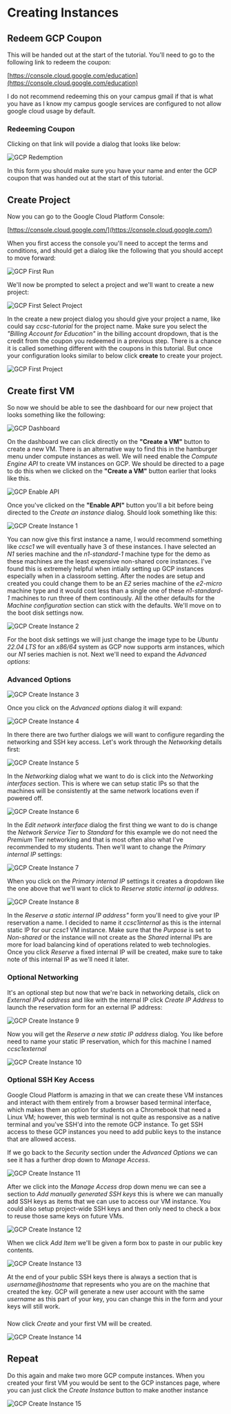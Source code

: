 # Creating Instances

## Redeem GCP Coupon

This will be handed out at the start of the tutorial. You'll need to go to the following link to redeem the coupon:

[https://console.cloud.google.com/education](https://console.cloud.google.com/education)

I do not recommend redeeming this on your campus gmail if that is what you have as I know my campus google services are configured to not allow google cloud usage by default.

### Redeeming Coupon

Clicking on that link will povide a dialog that looks like below:

![GCP Redemption](https://github.com/javawolfpack/CCSC-Tutorial/raw/main/assets/GCP_application.png "Figure 1: GCP Redemption")

In this form you should make sure you have your name and enter the GCP coupon that was handed out at the start of this tutorial.

## Create Project

Now you can go to the Google Cloud Platform Console:

[https://console.cloud.google.com/](https://console.cloud.google.com/)

When you first access the console you'll need to accept the terms and conditions, and should get a dialog like the following that you should accept to move forward:

![GCP First Run](https://github.com/javawolfpack/CCSC-Tutorial/raw/main/assets/firstrun.png "Figure 2: GCP First Run")

We'll now be prompted to select a project and we'll want to create a new project:

![GCP First Select Project](https://github.com/javawolfpack/CCSC-Tutorial/raw/main/assets/selectaproject.png "Figure 3: GCP First Select Project")

In the create a new project dialog you should give your project a name, like could say *ccsc-tutorial* for the project name. Make sure you select the *"Billing Account for Education"* in the billing account dropdown, that is the credit from the coupon you redeemed in a previous step. There is a chance it is called something different with the coupons in this tutorial. But once your configuration looks similar to below click **create** to create your project.

![GCP First Project](https://github.com/javawolfpack/CCSC-Tutorial/raw/main/assets/newproject.png "Figure 4: GCP First Project")

## Create first VM

So now we should be able to see the dashboard for our new project that looks something like the following:

![GCP Dashboard](https://github.com/javawolfpack/CCSC-Tutorial/raw/main/assets/dashboard.png "Figure 5: GCP Dashboard")

On the dashboard we can click directly on the **"Create a VM"** button to create a new VM. There is an alternative way to find this in the hamburger menu under compute instances as well. We will need enable the *Compute Engine API* to create VM instances on GCP. We should be directed to a page to do this when we clicked on the **"Create a VM"** button earlier that looks like this.

![GCP Enable API](https://github.com/javawolfpack/CCSC-Tutorial/raw/main/assets/enableAPI.png "Figure 6: GCP Enable API")

Once you've clicked on the **"Enable API"** button you'll a bit before being directed to the *Create an instance* dialog. Should look something like this:

![GCP Create Instance 1](https://github.com/javawolfpack/CCSC-Tutorial/raw/main/assets/createinstance1.png "Figure 7: GCP Create Instance 1")

You can now give this first instance a name, I would recommend something like *ccsc1* we will eventually have 3 of these instances. I have selected an *N1* series machine and the *n1-standard-1* machine type for the demo as these machines are the least expensive non-shared core instances. I've found this is extremely helpful when intially setting up GCP instances especially when in a classroom setting. After the nodes are setup and created you could change them to be an *E2* series machine of the *e2-micro* machine type and it would cost less than a single one of these *n1-standard-1* machines to run three of them continously. All the other defaults for the *Machine configuration* section can stick with the defaults. We'll move on to the boot disk settings now.

![GCP Create Instance 2](https://github.com/javawolfpack/CCSC-Tutorial/raw/main/assets/createinstance2_bootdisk.png "Figure 8: GCP Create Instance 2")

For the boot disk settings we will just change the image type to be *Ubuntu 22.04 LTS* for an *x86/64* system as GCP now supports arm instances, which our *N1* series machien is not. Next we'll need to expand the *Advanced options*:

### Advanced Options

![GCP Create Instance 3](https://github.com/javawolfpack/CCSC-Tutorial/raw/main/assets/createinstance3_advancedoptions.png "Figure 9: GCP Create Instance 3")

Once you click on the *Advanced options* dialog it will expand:

![GCP Create Instance 4](https://github.com/javawolfpack/CCSC-Tutorial/raw/main/assets/createinstance4_advanceddetail.png "Figure 10: GCP Create Instance 4")

In there there are two further dialogs we will want to configure regarding the networking and SSH key access. Let's work through the *Networking* details first:

![GCP Create Instance 5](https://github.com/javawolfpack/CCSC-Tutorial/raw/main/assets/createinstance5_advancednetwork.png "Figure 11: GCP Create Instance 5")

In the *Networking* dialog what we want to do is click into the *Networking interfaces* section. This is where we can setup static IPs so that the machines will be consistently at the same network locations even if powered off.

![GCP Create Instance 6](https://github.com/javawolfpack/CCSC-Tutorial/raw/main/assets/createinstance6_networkinterfaceedit.png "Figure 12: GCP Create Instance 6")

In the *Edit network interface* dialog the first thing we want to do is change the *Network Service Tier* to *Standard* for this example we do not need the *Premium* Tier networking and that is most often also what I've recommended to my students. Then we'll want to change the *Primary internal IP* settings:

![GCP Create Instance 7](https://github.com/javawolfpack/CCSC-Tutorial/raw/main/assets/createinstance7_networkreservestaticinternal.png "Figure 13: GCP Create Instance 7")

When you click on the *Primary internal IP* settings it creates a dropdown like the one above that we'll want to click to *Reserve static internal ip address*.

![GCP Create Instance 8](https://github.com/javawolfpack/CCSC-Tutorial/raw/main/assets/createinstance8_networkinternalstaticreservation.png "Figure 14: GCP Create Instance 8")

In the *Reserve a static internal IP address"* form you'll need to give your IP reservation a name. I decided to name it *ccsc1internal* as this is the internal static IP for our *ccsc1* VM instance. Make sure that the *Purpose* is set to *Non-shared* or the instance will not create as the *Shared* internal IPs are more for load balancing kind of operations related to web technologies. Once you click *Reserve* a fixed internal IP will be created, make sure to take note of this internal IP as we'll need it later.

### Optional Networking

It's an optional step but now that we're back in networking details, click on *External IPv4 address* and like with the internal IP click *Create IP Address* to launch the reservation form for an external IP address:

![GCP Create Instance 9](https://github.com/javawolfpack/CCSC-Tutorial/raw/main/assets/createinstance9_networkrservestaticexternal.png "Figure 15: GCP Create Instance 9")

Now you will get the *Reserve a new static IP address* dialog. You like before need to name your static IP reservation, which for this machine I named *ccsc1external*

![GCP Create Instance 10](https://github.com/javawolfpack/CCSC-Tutorial/raw/main/assets/createinstance10_networkexternalstaticreservation.png "Figure 16: GCP Create Instance 10")

### Optional SSH Key Access

Google Cloud Platform is amazing in that we can create these VM instances and interact with them entirely from a browser based terminal interface, which makes them an option for students on a Chromebook that need a Linux VM; however, this web terminal is not quite as responsive as a native terminal and you've SSH'd into the remote GCP instance. To get SSH access to these GCP instances you need to add public keys to the instance that are allowed access.

If we go back to the *Security* section under the *Advanced Options* we can see it has a further drop down to *Manage Access*.

![GCP Create Instance 11](https://github.com/javawolfpack/CCSC-Tutorial/raw/main/assets/createinstance11_securitydetail.png "Figure 17: GCP Create Instance 11")

After we click into the *Manage Access* drop down menu we can see a section to *Add manually generated SSH keys* this is where we can manually add SSH keys as items that we can use to access our VM instance. You could also setup project-wide SSH keys and then only need to check a box to reuse those same keys on future VMs.

![GCP Create Instance 12](https://github.com/javawolfpack/CCSC-Tutorial/raw/main/assets/createinstance12_securityaddkeyitem.png "Figure 18: GCP Create Instance 12")

When we click *Add Item* we'll be given a form box to paste in our public key contents.

![GCP Create Instance 13](https://github.com/javawolfpack/CCSC-Tutorial/raw/main/assets/createinstance13_addsshkey.png "Figure 19: GCP Create Instance 13")

At the end of your public SSH keys there is always a section that is *username@hostname* that represents who you are on the machine that created the key. GCP will generate a new user account with the same *username* as this part of your key, you can change this in the form and your keys will still work.

###

Now click *Create* and your first VM will be created.

![GCP Create Instance 14](https://github.com/javawolfpack/CCSC-Tutorial/raw/main/assets/createinstance14_create.png "Figure 20: GCP Create Instance 14")


## Repeat

Do this again and make two more GCP compute instances. When you created your first VM you would be sent to the GCP instances page, where you can just click the *Create Instance* button to make another instance

![GCP Create Instance 15](https://github.com/javawolfpack/CCSC-Tutorial/raw/main/assets/createinstance15_instances.png "Figure 21: GCP Create Instance 15")

